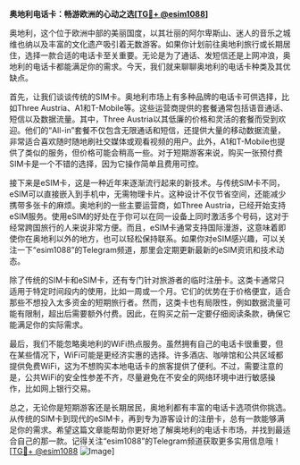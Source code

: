 **奥地利电话卡：畅游欧洲的心动之选[[TG💪+ @esim1088](https://t.me/s/esim1088)]**

奥地利，这个位于欧洲中部的美丽国度，以其壮丽的阿尔卑斯山、迷人的音乐之城维也纳以及丰富的文化遗产吸引着无数游客。如果你计划前往奥地利旅行或长期居住，选择一款合适的电话卡至关重要。无论是为了通话、发短信还是上网冲浪，奥地利的电话卡都能满足你的需求。今天，我们就来聊聊奥地利的电话卡种类及其优缺点。

首先，让我们谈谈传统的SIM卡。奥地利市场上有多种品牌的电话卡可供选择，比如Three Austria、A1和T-Mobile等。这些运营商提供的套餐通常包括语音通话、短信以及数据流量。其中，Three Austria以其低廉的价格和灵活的套餐而受到欢迎。他们的“All-in”套餐不仅包含无限通话和短信，还提供大量的移动数据流量，非常适合喜欢随时随地刷社交媒体或观看视频的用户。此外，A1和T-Mobile也提供了类似的服务，但价格可能会稍高一些。对于短期游客来说，购买一张预付费SIM卡是一个不错的选择，因为它操作简单且费用可控。

接下来是eSIM卡，这是一种近年来逐渐流行起来的新技术。与传统SIM卡不同，eSIM可以直接嵌入到手机中，无需物理卡片。这种设计不仅节省空间，还能减少携带多张卡的麻烦。奥地利的一些主要运营商，如Three Austria，已经开始支持eSIM服务。使用eSIM的好处在于你可以在同一设备上同时激活多个号码，这对于经常跨国旅行的人来说非常方便。而且，eSIM卡通常支持国际漫游，这意味着即使你在奥地利以外的地方，也可以轻松保持联系。如果你对eSIM感兴趣，可以关注一下“esim1088”的Telegram频道，那里会定期更新最新的eSIM资讯和技术动态。

除了传统的SIM卡和eSIM卡，还有专门针对旅游者的临时注册卡。这类卡通常只适用于特定时间段内的使用，比如一周或一个月。它们的优势在于价格便宜，适合那些不想投入太多资金的短期旅行者。然而，这类卡也有局限性，例如数据流量可能有限制，超出后需要额外付费。因此，在购买之前一定要仔细阅读条款，确保它能满足你的实际需求。

最后，我们不能忽略奥地利的WiFi热点服务。虽然拥有自己的电话卡很重要，但在某些情况下，WiFi可能是更经济实惠的选择。许多酒店、咖啡馆和公共区域都提供免费WiFi，这为不想购买本地电话卡的旅客提供了便利。不过，需要注意的是，公共WiFi的安全性参差不齐，尽量避免在不安全的网络环境中进行敏感操作，比如网上银行交易。

总之，无论你是短期游客还是长期居民，奥地利都有丰富的电话卡选项供你挑选。从传统的SIM卡到现代的eSIM卡，再到专为游客设计的注册卡，总有一款能够满足你的需求。希望这篇文章能帮助你更好地了解奥地利的电话卡市场，并找到最适合自己的那一款。记得关注“esim1088”的Telegram频道获取更多实用信息哦！[[TG💪+ @esim1088](https://t.me/s/esim1088) ![Image](https://i.postimg.cc/4NQfJmqS/Snipaste-2025-05-13-00-14-12.png)]